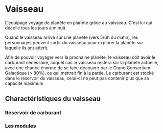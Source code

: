 # Vaisseau

L'équipage voyage de planète en planète grâce au vaisseau.
C'est lui qui décolle tous les jours à minuit.

Quand le vaisseau arrive sur une planète (vers 5/6h du matin), les personnages peuvent sortir du vaisseau pour explorer la planète sur laquelle ils ont attérit.

Afin de pouvoir voyager vers la prochaine planète, le vaisseau doit avoir le carburant nécessaire, auquel cas le vaisseau restera sur la planète actuelle, avec une chance énorme de se faire découvrir par le Grand Consortium Galactique (> 80%), ce qui mettrait fin à la partie.
Le carburant est stocké dans le réservoir du vaisseau, celui-ci ne peut pas contenir plus que sa capacité maximum.


## Charactéristiques du vaisseau
### Réservoir de carburant
### Les modules
